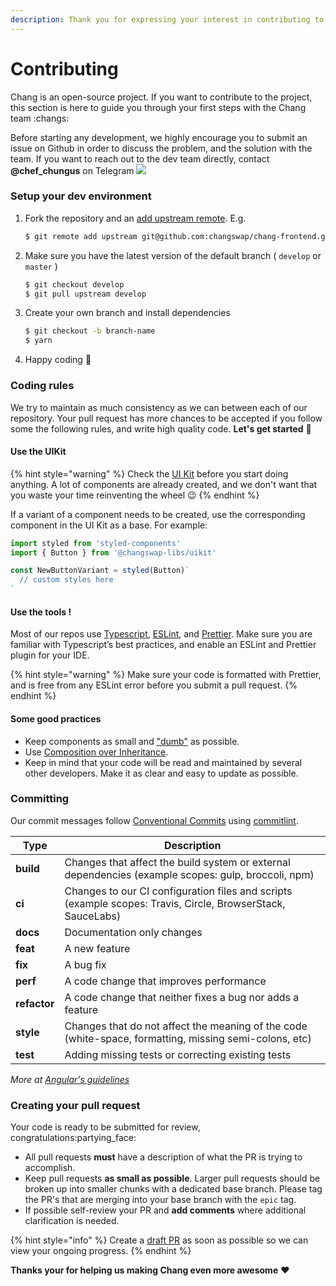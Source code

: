```yaml
---
description: Thank you for expressing your interest in contributing to ChangSwap !
---
```


# Contributing

Chang is an open-source project. If you want to contribute to the project, this section is here to guide you through your first steps with the Chang team :changs:&#x20;

Before starting any development, we highly encourage you to submit an issue on Github in order to discuss the problem, and the solution with the team. If you want to reach out to the dev team directly, contact **@chef\_chungus** on Telegram ![](../../.gitbook/assets/Logo.svg)&#x20;

### Setup your dev environment

1.  Fork the repository and an [add upstream remote](https://docs.github.com/en/free-pro-team@latest/github/collaborating-with-issues-and-pull-requests/configuring-a-remote-for-a-fork). E.g.

    ```bash
    $ git remote add upstream git@github.com:changswap/chang-frontend.git
    ```
2.  Make sure you have the latest version of the default branch ( `develop` or `master` )

    ```bash
    $ git checkout develop
    $ git pull upstream develop
    ```
3.  Create your own branch and install dependencies

    ```bash
    $ git checkout -b branch-name
    $ yarn
    ```
4. Happy coding :tada:&#x20;

### Coding rules

We try to maintain as much consistency as we can between each of our repository. Your pull request has more chances to be accepted if you follow some the following rules, and write high quality code. **Let's get started** :muscle:&#x20;

#### Use the UIKit

{% hint style="warning" %}
Check the [UI Kit](https://github.com/changswap/chang-uikit) before you start doing anything. A lot of components are already created, and we don't want that you waste your time reinventing the wheel :wink:&#x20;
{% endhint %}

If a variant of a component needs to be created, use the corresponding component in the UI Kit as a base. For example:

```javascript
import styled from 'styled-components'
import { Button } from '@changswap-libs/uikit'

const NewButtonVariant = styled(Button)`
  // custom styles here
`
```

#### Use the tools !

Most of our repos use [Typescript](https://www.typescriptlang.org/docs), [ESLint](https://eslint.org/docs/user-guide/getting-started), and [Prettier](https://prettier.io). Make sure you are familiar with Typescript’s best practices, and enable an ESLint and Prettier plugin for your IDE.

{% hint style="warning" %}
Make sure your code is formatted with Prettier, and is free from any ESLint error before you submit a pull request.
{% endhint %}

#### Some good practices

* Keep components as small and ["dumb"](https://en.wikipedia.org/wiki/Pure\_function) as possible.
* Use [Composition over Inheritance](https://reactjs.org/docs/composition-vs-inheritance.html).
* Keep in mind that your code will be read and maintained by several other developers. Make it as clear and easy to update as possible.

### Committing <a href="#committing" id="committing"></a>

Our commit messages follow [Conventional Commits](https://www.conventionalcommits.org/en/v1.0.0/) using [commitlint](https://commitlint.js.org/#/).‌

| Type         | Description                                                                                                 |
| ------------ | ----------------------------------------------------------------------------------------------------------- |
| **build**    | Changes that affect the build system or external dependencies (example scopes: gulp, broccoli, npm)         |
| **ci**       | Changes to our CI configuration files and scripts (example scopes: Travis, Circle, BrowserStack, SauceLabs) |
| **docs**     | Documentation only changes                                                                                  |
| **feat**     | A new feature                                                                                               |
| **fix**      | A bug fix                                                                                                   |
| **perf**     | A code change that improves performance                                                                     |
| **refactor** | A code change that neither fixes a bug nor adds a feature                                                   |
| **style**    | Changes that do not affect the meaning of the code (white-space, formatting, missing semi-colons, etc)      |
| **test**     | Adding missing tests or correcting existing tests                                                           |

_More at_ [_Angular's guidelines_](https://github.com/angular/angular/blob/22b96b9/CONTRIBUTING.md#type)_​_

### Creating your pull request&#x20;

Your code is ready to be submitted for review, congratulations:partying\_face:&#x20;

* All pull requests **must** have a description of what the PR is trying to accomplish.
* Keep pull requests **as small as possible**. Larger pull requests should be broken up into smaller chunks with a dedicated base branch. Please tag the PR's that are merging into your base branch with the `epic` tag.
* If possible self-review your PR and **add comments** where additional clarification is needed.

{% hint style="info" %}
Create a [draft PR](https://github.blog/2019-02-14-introducing-draft-pull-requests/) as soon as possible so we can view your ongoing progress.
{% endhint %}

**Thanks your for helping us making Chang even more awesome** :heart:&#x20;
